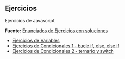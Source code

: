 ## Ejercicios
Ejercicios de Javascript

**Fuente:** [Enunciados de Ejercicios con soluciones](https://javascript.espaciolatino.com/evaluar/)

- [Ejercicios de Variables](https://javascript.espaciolatino.com/evaluar/ejercicios_basicos_1.htm)
- [Ejercicios de Condicionales 1 - bucle if, else, else if](https://javascript.espaciolatino.com/evaluar/condicionales_1.htm)
- [Ejercicios de Condicionales 2 - ternario y switch](https://javascript.espaciolatino.com/evaluar/condicionales_2.htm)